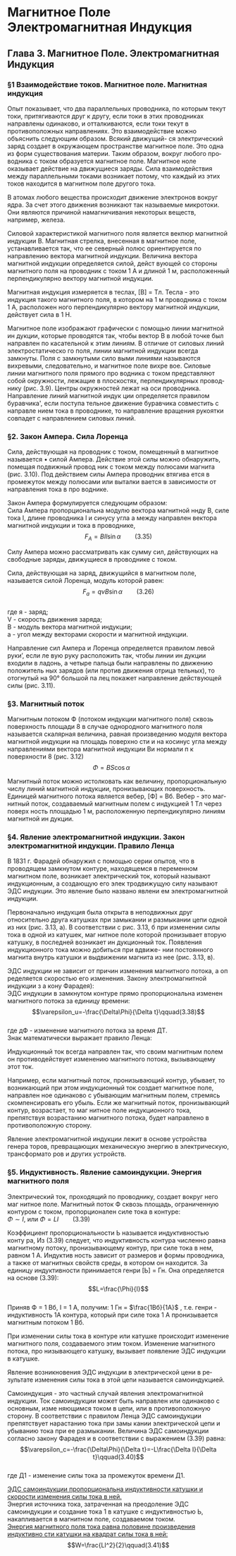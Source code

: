 # Магнитное Поле Электромагнитная Индукция

## Глава 3. Магнитное Поле. Электромагнитная Индукция

### §1 Взаимодействие токов. Магнитное поле. Магнитная индукция

Опыт показывает, что два параллельных проводника, по которым текут токи, притягиваются друг к другу, если токи в этих проводниках направлены одинаково, и отталкиваются, если токи текут в противоположных направлениях. Это взаимодействие можно объяснить следующим образом. Всякий движущий- ся электрический заряд создает в окружающем пространстве магнитное поле. Это одна из форм существования материи. Таким образом, вокруг любого про­ водника с током образуется магнитное поле. Магнитное ноле оказывает дейст­вие на движущиеся заряды. Сила взаимодействия между параллельными токами возникает потому, что каждый из этих токов находится в магнитном поле друго­го тока.  

В атомах любого вещества происходит движение электронов вокруг ядра. За счет этого движения возникают так называемые микротоки. Они являются причиной намагничивания некоторых веществ, например, железа.  

Силовой характеристикой магнитного поля является векпюр магнитной индукции В. Магнитная стрелка, внесенная в магнитное поле, устанавливается так, что ее северный полюс ориентируется по направлению вектора магнитной индукции. Величина вектора магнитной индукции определяется силой, дейст­ вующей со стороны магнитного поля на проводник с током 1 А и длиной 1 м, расположенный перпендикулярно вектору магнитной индукции.  

Магнитная индукция измеряется в теслах, [В] = Тл. Тесла - это индукция такого магнитного поля, в котором на 1 м проводника с током 1 А, расположен­ ного перпендикулярно вектору магнитной индукции, действует сила в 1 Н.  

Магнитное поле изображают графически с помощью линии магнитной ин­ дукции, которые проводятся так, чтобы вектор В в любой точке был направлен по касательной к этим линиям. В отличие от силовых линий электростатическо­ го поля, линии магнитной индукции всегда замкнуты. Поля с замкнутыми сило­ выми линиями называются вихревыми, следовательно, и магнитное поле вихре­ вое. Силовые линии магнитного поля прямого про­ водника с током представляют собой окружности, лежащие в плоскостях, перпендикулярных провод­ нику (рис. 3.9). Центры окружностей лежат на оси проводника. Направление линий магнитной индук­ ции определяется правилом буравчика', если поступа­ тельное движение буравчика совместить с направле­ нием тока в проводнике, то направление вращения рукоятки совпадет с направлением силовых линий.  

### §2. Закон Ампера. Сила Лоренца

Сила, действующая на проводник с током, помещенный в магнитное называется • силой Ампера. Действие этой силы можно обнаружить, помещая подвижный провод­ ник с током между полюсами магнита (рис. 3.10). Под действием силы Ампера проводник втягива­ ется в промежуток между полюсами или выталки­ вается в зависимости от направления тока в про­ воднике.  

Закон Ампера формулируется следующим образом:  
Сила Ампера пропорциональна модулю вектора магнитной ннду В, силе тока I, длине проводника l и синусу угла а между направлен вектора магнитной индукции и тока в проводнике,  
$$F_A=BIl\sin{\alpha}\qquad(3.35)$$  

Силу Ампера можно рассматривать как сумму сил, действующих на сво­бодные заряды, движущиеся в проводнике с током.  

Сила, действующая на заряд, движущийся в магнитном поле, называется силой Лоренца, модуль которой равен:  
$$F_a=qvB\sin{\alpha}\qquad(3.26)$$  
где я - заряд;  
V - скорость движения заряда;  
В - модуль вектора магнитной индукции;  
а - угол между векторами скорости и магнитной индукции.  

Направление сил Ампера и Лоренца определяется правилом левой руки’, если ле­ вую руку расположить так, чтобы линии ин­ дукции входили в ладонь, а четыре пальца были направлены по движению положитель­ ных зарядов (или против движения отрица­ тельных), то отогнутый на 90° большой па­ лец покажет направление действующей силы (рис. 3.11).  

### §3. Магнитный поток

Магнитным потоком Ф (потоком индукции магнитного поля) сквозь поверхность площади 8 в случае однородного магнитного поля называется скалярная величина, равная произведению модуля вектора магнитной индукции на площадь поверхно­ сти и на косинус угла между направлениями вектора магнитной индукции Ви нормали п к поверхности 8 (рис. 3.12)  
$$\Phi=BS\cos{\alpha}\qquad$$  

Магнитный поток можно истолковать как величину, пропорциональную числу линий магнитной индукции, пронизывающих поверхность.  
Единицей магнитного потока является вебер, [Ф] = Вб. Вебер - это маг­ нитный поток, создаваемый магнитным полем с индукцией 1 Тл через поверх­ ность площадью 1 м, расположенную перпендикулярно линиям магнитной ин­ дукции.

### §4. Явление электромагнитной индукции. Закон электромагнитной индукции. Правило Ленца

В 1831 г. Фарадей обнаружил с помощью серии опытов, что в проводящем замкнутом контуре, находящемся в переменном магнитном поле, возникает электрический ток, который называют индукционным, а создающую его элек­ тродвижущую силу называют ЭДС индукции. Это явление было названо явлени­ ем электромагнитной индукции.  

Первоначально индукция была открыта в неподвижных друг относительно друга катушках при замыкании и размыкании цепи одной из них (рис. 3.13, а). В соответствии с рис. 3.13, б при изменении силы тока в одной из катушек, маг­ нитное поле которой пронизывает вторую катушку, в последней возникает ин­ дукционный ток. Появления индукционного тока можно добиться при вдвиже- нии постоянного магнита внутрь катушки и выдвижении магнита из нее (рис. 3.13, в).  

ЭДС индукции не зависит от причин изменения магнитного потока, а оп ределяется скоростью его изменения. Закону электромагнитной индукции з а ­ кону Фарадея):  
ЭДС индукции в замкнутом контуре прямо пропорциональна изменен магнитного потока за единицу времени:  
$$\varepsilon_u=-\frac{\Delta\Phi}{\Delta t}\qquad(3.38)$$  
где дФ - изменение магнитного потока за время ДТ.  
Знак математически выражает правило Ленца:  

Индукционный ток всегда направлен так, что своим магнитным полем он противодействует изменению магнитного потока, вызывающему этот ток.  

Например, если магнитный поток, пронизывающий контур, убывает, то возникающий при этом индукционный ток создает магнитное поле, направлен­ ное одинаково с убывающим магнитным полем, стремясь скомпенсировать его убыль. Если же магнитный поток, пронизывающий контур, возрастает, то маг­ нитное поле индукционного тока, препятствуя возрастанию магнитного потока, будет направлено в противоположную сторону.  

Явление электромагнитной индукции лежит в основе устройства генера­ торов, превращающих механическую энергию в электрическую, трансформато­ ров и других устройств.  

### §5. Индуктивность. Явление самоиндукции. Энергия магнитного поля

Электрический ток, проходящий по проводнику, создает вокруг него маг­ нитное поле. Магнитный поток Ф сквозь площадь, ограниченную контуром с током, пропорционален силе тока в контуре:  
$\Phi \sim I$, или $\Phi=LI\qquad(3.39)$  

Коэффициент пропорциональности Ь называется индуктивностью конту­ ра, Из (3.39) следует, что индуктивность контура численно равна магнитному потоку, пронизывающему контур, при силе тока в нем, равном 1 А. Индуктив­ ность зависит от размеров и формы проводника, а также от магнитных свойств среды, в котором он находится. За единицу индуктивности принимается генри [Ь] = Гн. Она определяется на основе (3.39):  
$$L=\frac{\Phi}{I}$$  
Приняв Ф = 1 Вб, I = 1 А, получим: 1 Гн = $\frac{1Вб}{1А}$ , т.е. генри - индуктивность 1А контура, который при силе тока 1 А пронизывается магнитным потоком 1 Вб.  

При изменении силы тока в контуре или катушке происходит изменение магнитного поля, создаваемого этим током. Изменение магнитного потока, про­ низывающего катушку, вызывает появление ЭДС индукции в катушке.  

Явление возникновения ЭДС индукции в электрической цени в ре­ зультате изменения силы тока в этой цепи называется самоиндукцией.  

Самоиндукция - это частный случай явления электромагнитной индукции. Ток самоиндукции может быть направлен или одинаково с основным, изме­ няющимся током в цепи, или в противоположную сторону. В соответствии с правилом Ленца ЭДС самоиндукции препятствует нарастанию тока при замы­ кании электрической цепи и убыванию тока при ее размыкании. Величина ЭДС самоиндукции согласно закону Фарадея и в соответствии с выражением (3.39) равна:  
$$\varepsilon_c=-\frac{\Delta\Phi}{\Delta t}=-L\frac{\Delta I}{\Delta t}\qquad(3.40)$$  
где Д1 - изменение силы тока за промежуток времени Д1.  

<u>ЭДС самоиндукции пропорциональна индуктивности катушки и скорости изменения силы тока в ней.</u>  
Энергия источника тока, затраченная на преодоление ЭДС самоиндукции и создание тока 1 в катушке с индуктивностью Ь, накапливается в магнитном поле, создаваемом током.  
<u>Энергия магнитного поля тока равна половине произведения индуктивно­ сти катушки на квадрат силы тока в ней:</u>
$$W=\frac{LI^2}{2}\qquad(3.41)$$